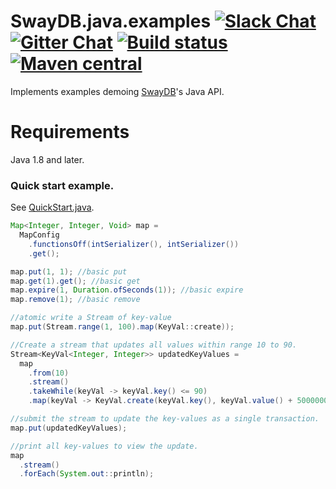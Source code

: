 # SwayDB.java.examples [![Slack Chat][slack-badge]][slack-link] [![Gitter Chat][gitter-badge]][gitter-link] [![Build status][build-badge]][build-link] [![Maven central][maven-badge]][maven-link]

[gitter-badge]: https://badges.gitter.im/Join%20Chat.svg
[gitter-link]: https://gitter.im/SwayDB-chat/Lobby

[slack-badge]: https://img.shields.io/badge/slack-join%20chat-e01563.svg
[slack-link]: https://join.slack.com/t/swaydb/shared_invite/enQtNzI1NzM1NTA0NzQxLTJiNjRhMDg2NGQ3YzBkNGMxZGRmODlkN2M3MWEwM2U2NWY1ZmU5OWEyYTgyN2ZhYjlhNjdlZTM3YWJjMGZmNzQ

[maven-badge]: https://img.shields.io/maven-central/v/io.swaydb/java_2.12.svg
[maven-link]: https://search.maven.org/search?q=g:io.swaydb%20AND%20a:java_2.12

[build-badge]: https://travis-ci.com/simerplaha/SwayDB.java.examples.svg?branch=master
[build-link]: https://travis-ci.com/simerplaha/SwayDB.java.examples

Implements examples demoing [SwayDB](https://github.com/simerplaha/SwayDB)'s Java API.

Requirements
============

Java 1.8 and later.

### Quick start example.

See [QuickStart.java](/src/main/java/quickstart/QuickStart_Map_Simple.java).

```java
Map<Integer, Integer, Void> map =
  MapConfig
    .functionsOff(intSerializer(), intSerializer())
    .get();

map.put(1, 1); //basic put
map.get(1).get(); //basic get
map.expire(1, Duration.ofSeconds(1)); //basic expire
map.remove(1); //basic remove

//atomic write a Stream of key-value
map.put(Stream.range(1, 100).map(KeyVal::create));

//Create a stream that updates all values within range 10 to 90.
Stream<KeyVal<Integer, Integer>> updatedKeyValues =
  map
    .from(10)
    .stream()
    .takeWhile(keyVal -> keyVal.key() <= 90)
    .map(keyVal -> KeyVal.create(keyVal.key(), keyVal.value() + 5000000));

//submit the stream to update the key-values as a single transaction.
map.put(updatedKeyValues);

//print all key-values to view the update.
map
  .stream()
  .forEach(System.out::println);
```

